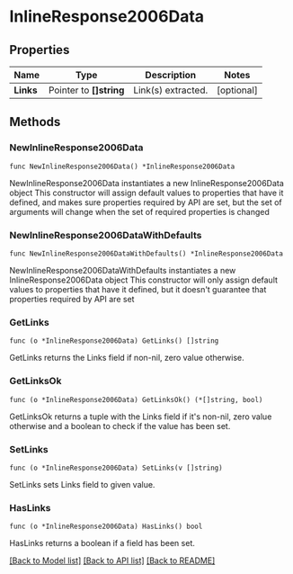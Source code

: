 # InlineResponse2006Data

## Properties

Name | Type | Description | Notes
------------ | ------------- | ------------- | -------------
**Links** | Pointer to **[]string** | Link(s) extracted. | [optional] 

## Methods

### NewInlineResponse2006Data

`func NewInlineResponse2006Data() *InlineResponse2006Data`

NewInlineResponse2006Data instantiates a new InlineResponse2006Data object
This constructor will assign default values to properties that have it defined,
and makes sure properties required by API are set, but the set of arguments
will change when the set of required properties is changed

### NewInlineResponse2006DataWithDefaults

`func NewInlineResponse2006DataWithDefaults() *InlineResponse2006Data`

NewInlineResponse2006DataWithDefaults instantiates a new InlineResponse2006Data object
This constructor will only assign default values to properties that have it defined,
but it doesn't guarantee that properties required by API are set

### GetLinks

`func (o *InlineResponse2006Data) GetLinks() []string`

GetLinks returns the Links field if non-nil, zero value otherwise.

### GetLinksOk

`func (o *InlineResponse2006Data) GetLinksOk() (*[]string, bool)`

GetLinksOk returns a tuple with the Links field if it's non-nil, zero value otherwise
and a boolean to check if the value has been set.

### SetLinks

`func (o *InlineResponse2006Data) SetLinks(v []string)`

SetLinks sets Links field to given value.

### HasLinks

`func (o *InlineResponse2006Data) HasLinks() bool`

HasLinks returns a boolean if a field has been set.


[[Back to Model list]](../README.md#documentation-for-models) [[Back to API list]](../README.md#documentation-for-api-endpoints) [[Back to README]](../README.md)


